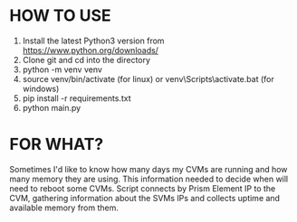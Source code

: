 # HOW TO USE
1. Install the latest Python3 version from https://www.python.org/downloads/
2. Clone git and cd into the directory
3. python -m venv venv
4. source venv/bin/activate (for linux) or venv\Scripts\activate.bat (for windows)
5. pip install -r requirements.txt
6. python main.py

# FOR WHAT?
Sometimes I'd like to know how many days my CVMs are running and how many memory they are using. 
This information needed to decide when will need to reboot some CVMs. 
Script connects by Prism Element IP to the CVM, gathering information about the SVMs IPs and collects uptime and available memory from them.

